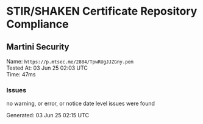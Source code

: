# STIR/SHAKEN Certificate Repository Compliance

## Martini Security

Name: `https://p.mtsec.me/2884/TpwRUgJJZGny.pem`\
Tested At: 03 Jun 25 02:03 UTC\
Time: 47ms

### Issues

no warning, or error, or notice date level issues were found

Generated: 03 Jun 25 02:15 UTC